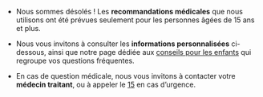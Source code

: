 * Nous sommes désolés ! Les **recommandations médicales** que nous utilisons ont été prévues seulement pour les personnes âgées de 15 ans et plus.

* Nous vous invitons à consulter les **informations personnalisées** ci-dessous, ainsi que notre page dédiée aux [conseils pour les enfants](/conseils-pour-les-enfants.html) qui regroupe vos questions fréquentes.

* En cas de question médicale, nous vous invitons à contacter votre **médecin traitant**, ou à appeler le <a href="tel:15">15</a> en cas d’urgence.